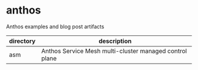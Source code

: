 # anthos
Anthos examples and blog post artifacts

| directory | description                                             | 
|---|---------------------------------------------------------|
|asm| Anthos Service Mesh multi-cluster managed control plane |